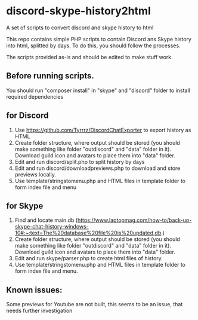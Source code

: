 # discord-skype-history2html
A set of scripts to convert discord and skype history to html

This repo contains simple PHP scripts to contain Discord ans Skype history into html, splitted by days. 
To do this, you should follow the processes.

The scripts provided as-is and should be edited to make stuff work.

## Before running scripts.
You should run "composer install" in "skype" and "discord" folder to install required dependencies 

## for Discord
1. Use https://github.com/Tyrrrz/DiscordChatExporter to export history as HTML
2. Create folder structure, where output should be stored (you should make something like folder "outdiscord" and "data" folder in it). Download guild icon and avatars to place them into "data" folder.
3. Edit and run discord/split.php to split history by days
4. Edit and run discord/downloadpreviews.php to download and store previews locally.
5. Use template/stringstomenu.php and HTML files in template folder to form index file and menu

## for Skype
1. Find and locate main.db (https://www.laptopmag.com/how-to/back-up-skype-chat-history-windows-10#:~:text=The%20database%20file%20is%20updated,db.)
2. Create folder structure, where output should be stored (you should make something like folder "outdiscord" and "data" folder in it). Download guild icon and avatars to place them into "data" folder.
3. Edit and run skype/parser.php to create html files of history.
4. Use template/stringstomenu.php and HTML files in template folder to form index file and menu.

## Known issues:
Some previews for Youtube are not built, this seems to be an issue, that needs further investigation

